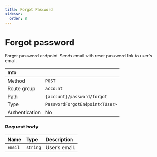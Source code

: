 ```yaml
---
title: Forgot Password
sidebar:
  order: 8
---
```


# Forgot password

Forgot password endpoint. Sends email with reset password link to user's email.

| Info           |                                       |
|:---------------|:--------------------------------------|
| Method         | `POST`                                |
| Route group    | `account`                             |
| Path           | `{account}/password/forgot`           |
| Type           | `PasswordForgotEndpoint<TUser>`       |
| Authentication | No                                    |

### Request body

| Name    | Type     | Description   |
|:--------|:---------|:--------------|
| `Email` | `string` | User's email. |

